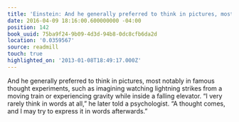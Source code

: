 ```yaml
---
title: 'Einstein: And he generally preferred to think in pictures, most notabl…'
date: 2016-04-09 18:16:00.600000000 -04:00
position: 142
book_uuid: 75ba9f24-9b09-4d3d-94b8-0dc8cfb6da2d
location: '0.0359567'
source: readmill
touch: true
highlighted_on: '2013-01-08T18:49:17.000Z'
---
```


And he generally preferred to think in pictures, most notably in famous thought experiments, such as imagining watching lightning strikes from a moving train or experiencing gravity while inside a falling elevator. “I very rarely think in words at all,” he later told a psychologist. “A thought comes, and I may try to express it in words afterwards.”